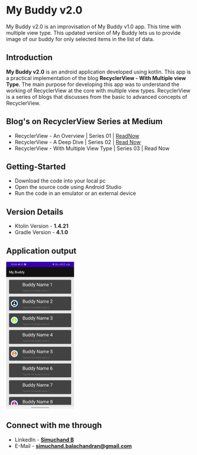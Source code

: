 # My Buddy v2.0
My Buddy v2.0 is an improvisation of My Buddy v1.0 app. This time with multiple view type. This updated version of My Buddy lets us to provide image of our buddy for only selected items in the list of data.


## Introduction

**My Buddy v2.0** is an android application developed using kotlin. This app is a practical implementation of the blog **RecyclerView - With Multiple view Type**. The main purpose for developing this app was to understand the working of RecyclerView at the core with multiple view types. RecyclerView is a series of blogs that discusses from the basic to advanced concepts of RecyclerView. 

## Blog's on RecyclerView Series at Medium

  * RecyclerView - An Overview | Series 01 | [ReadNow](https://simuchand.medium.com/recyclerview-an-overview-447fee7b0847)
  * RecyclerView - A Deep Dive | Series 02 | [Read Now](https://medium.com/talking-android/recyclerview-fd090a0229b9)
  * RecyclerView - With Multiple View Type | Series 03 | Read Now


## Getting-Started

  * Download the code into your local pc
  * Open the source code using Android Studio
  * Run the code in an emulator or an external device
  

## Version Details

  * Ktolin Version - **1.4.21**
  * Gradle Version - **4.1.0**
  
  
## Application output

<img src="app_output/my_buddy_app.jpeg" height=400>
  

## Connect with me through

  * LinkedIn - **[Simuchand B](www.linkedin.com/in/simu-chand)**
  * E-Mail - **simuchand.balachandran@gmail.com**
  

